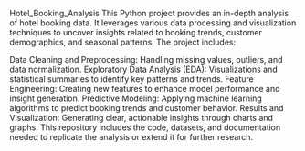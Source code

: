 Hotel_Booking_Analysis
This Python project provides an in-depth analysis of hotel booking data. It leverages various data processing and visualization techniques to uncover insights related to booking trends, customer demographics, and seasonal patterns. The project includes:

Data Cleaning and Preprocessing: Handling missing values, outliers, and data normalization.
Exploratory Data Analysis (EDA): Visualizations and statistical summaries to identify key patterns and trends.
Feature Engineering: Creating new features to enhance model performance and insight generation.
Predictive Modeling: Applying machine learning algorithms to predict booking trends and customer behavior.
Results and Visualization: Generating clear, actionable insights through charts and graphs.
This repository includes the code, datasets, and documentation needed to replicate the analysis or extend it for further research.
